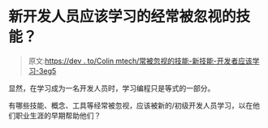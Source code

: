 # 新开发人员应该学习的经常被忽视的技能？

> 原文:[https://dev . to/Colin mtech/常被忽视的技能-新技能-开发者应该学习-3eg5](https://dev.to/colinmtech/often-neglected-skills-new-devs-should-learn-3eg5)

显然，在学习成为一名开发人员时，学习编程只是等式的一部分。

有哪些技能、概念、工具等经常被忽视，应该被新的/初级开发人员学习，以在他们职业生涯的早期帮助他们？